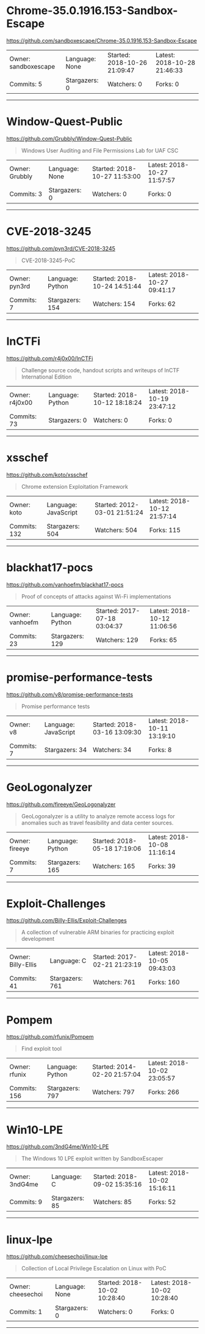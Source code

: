 # Chrome-35.0.1916.153-Sandbox-Escape

https://github.com/sandboxescape/Chrome-35.0.1916.153-Sandbox-Escape
<blockquote>
<no description>
</blockquote>

<table>
<tr><td>Owner: sandboxescape</td>
    <td>Language: None</td>
    <td>Started: 2018-10-26 21:09:47</td>
    <td>Latest: 2018-10-28 21:46:33</td></tr>
<tr><td>Commits: 5</td>
    <td>Stargazers: 0</td>
    <td>Watchers: 0</td>
    <td>Forks: 0</td></tr>
</table>

---

# Window-Quest-Public

https://github.com/Grubbly/Window-Quest-Public
<blockquote>
Windows User Auditing and File Permissions Lab for UAF CSC
</blockquote>

<table>
<tr><td>Owner: Grubbly</td>
    <td>Language: None</td>
    <td>Started: 2018-10-27 11:53:00</td>
    <td>Latest: 2018-10-27 11:57:57</td></tr>
<tr><td>Commits: 3</td>
    <td>Stargazers: 0</td>
    <td>Watchers: 0</td>
    <td>Forks: 0</td></tr>
</table>

---

# CVE-2018-3245

https://github.com/pyn3rd/CVE-2018-3245
<blockquote>
CVE-2018-3245-PoC
</blockquote>

<table>
<tr><td>Owner: pyn3rd</td>
    <td>Language: Python</td>
    <td>Started: 2018-10-24 14:51:44</td>
    <td>Latest: 2018-10-27 09:41:17</td></tr>
<tr><td>Commits: 7</td>
    <td>Stargazers: 154</td>
    <td>Watchers: 154</td>
    <td>Forks: 62</td></tr>
</table>

---

# InCTFi

https://github.com/r4j0x00/InCTFi
<blockquote>
Challenge source code, handout scripts and writeups of InCTF International Edition
</blockquote>

<table>
<tr><td>Owner: r4j0x00</td>
    <td>Language: Python</td>
    <td>Started: 2018-10-12 18:18:24</td>
    <td>Latest: 2018-10-19 23:47:12</td></tr>
<tr><td>Commits: 73</td>
    <td>Stargazers: 0</td>
    <td>Watchers: 0</td>
    <td>Forks: 0</td></tr>
</table>

---

# xsschef

https://github.com/koto/xsschef
<blockquote>
Chrome extension Exploitation Framework
</blockquote>

<table>
<tr><td>Owner: koto</td>
    <td>Language: JavaScript</td>
    <td>Started: 2012-03-01 21:51:24</td>
    <td>Latest: 2018-10-12 21:57:14</td></tr>
<tr><td>Commits: 132</td>
    <td>Stargazers: 504</td>
    <td>Watchers: 504</td>
    <td>Forks: 115</td></tr>
</table>

---

# blackhat17-pocs

https://github.com/vanhoefm/blackhat17-pocs
<blockquote>
Proof of concepts of attacks against Wi-Fi implementations
</blockquote>

<table>
<tr><td>Owner: vanhoefm</td>
    <td>Language: Python</td>
    <td>Started: 2017-07-18 03:04:37</td>
    <td>Latest: 2018-10-12 11:06:56</td></tr>
<tr><td>Commits: 23</td>
    <td>Stargazers: 129</td>
    <td>Watchers: 129</td>
    <td>Forks: 65</td></tr>
</table>

---

# promise-performance-tests

https://github.com/v8/promise-performance-tests
<blockquote>
Promise performance tests
</blockquote>

<table>
<tr><td>Owner: v8</td>
    <td>Language: JavaScript</td>
    <td>Started: 2018-03-16 13:09:30</td>
    <td>Latest: 2018-10-11 13:19:10</td></tr>
<tr><td>Commits: 7</td>
    <td>Stargazers: 34</td>
    <td>Watchers: 34</td>
    <td>Forks: 8</td></tr>
</table>

---

# GeoLogonalyzer

https://github.com/fireeye/GeoLogonalyzer
<blockquote>
GeoLogonalyzer is a utility to analyze remote access logs for anomalies such as travel feasibility and data center sources.
</blockquote>

<table>
<tr><td>Owner: fireeye</td>
    <td>Language: Python</td>
    <td>Started: 2018-05-18 17:19:06</td>
    <td>Latest: 2018-10-08 11:16:14</td></tr>
<tr><td>Commits: 7</td>
    <td>Stargazers: 165</td>
    <td>Watchers: 165</td>
    <td>Forks: 39</td></tr>
</table>

---

# Exploit-Challenges

https://github.com/Billy-Ellis/Exploit-Challenges
<blockquote>
A collection of vulnerable ARM binaries for practicing exploit development
</blockquote>

<table>
<tr><td>Owner: Billy-Ellis</td>
    <td>Language: C</td>
    <td>Started: 2017-02-21 21:23:19</td>
    <td>Latest: 2018-10-05 09:43:03</td></tr>
<tr><td>Commits: 41</td>
    <td>Stargazers: 761</td>
    <td>Watchers: 761</td>
    <td>Forks: 160</td></tr>
</table>

---

# Pompem

https://github.com/rfunix/Pompem
<blockquote>
Find exploit tool
</blockquote>

<table>
<tr><td>Owner: rfunix</td>
    <td>Language: Python</td>
    <td>Started: 2014-02-20 21:57:04</td>
    <td>Latest: 2018-10-02 23:05:57</td></tr>
<tr><td>Commits: 156</td>
    <td>Stargazers: 797</td>
    <td>Watchers: 797</td>
    <td>Forks: 266</td></tr>
</table>

---

# Win10-LPE

https://github.com/3ndG4me/Win10-LPE
<blockquote>
The Windows 10 LPE exploit written by SandboxEscaper
</blockquote>

<table>
<tr><td>Owner: 3ndG4me</td>
    <td>Language: C</td>
    <td>Started: 2018-09-02 15:35:16</td>
    <td>Latest: 2018-10-02 15:16:11</td></tr>
<tr><td>Commits: 9</td>
    <td>Stargazers: 85</td>
    <td>Watchers: 85</td>
    <td>Forks: 52</td></tr>
</table>

---

# linux-lpe

https://github.com/cheesechoi/linux-lpe
<blockquote>
Collection of Local Privilege Escalation on Linux with PoC
</blockquote>

<table>
<tr><td>Owner: cheesechoi</td>
    <td>Language: None</td>
    <td>Started: 2018-10-02 10:28:40</td>
    <td>Latest: 2018-10-02 10:28:40</td></tr>
<tr><td>Commits: 1</td>
    <td>Stargazers: 0</td>
    <td>Watchers: 0</td>
    <td>Forks: 0</td></tr>
</table>

---

